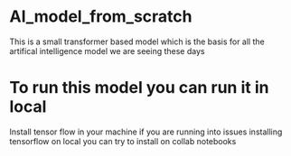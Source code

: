 # AI_model_from_scratch
This is a small transformer based model which is the basis for all the artifical intelligence model we are seeing these days

# To run this model you can run it in local
Install tensor flow in your machine if you are running into issues installing tensorflow on local you can try to install on collab notebooks

